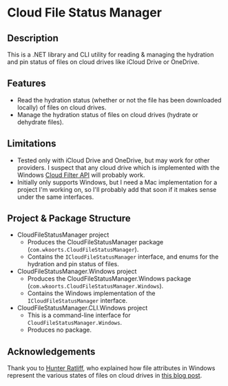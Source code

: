 # Cloud File Status Manager

## Description

This is a .NET library and CLI utility for reading & managing the hydration and pin status of files on cloud drives like iCloud Drive or OneDrive.

## Features

- Read the hydration status (whether or not the file has been downloaded locally) of files on cloud drives.
- Manage the hydration status of files on cloud drives (hydrate or dehydrate files).

## Limitations

- Tested only with iCloud Drive and OneDrive, but may work for other providers.  I suspect that any cloud drive which is implemented with the Windows [Cloud Filter API](https://learn.microsoft.com/en-us/windows/win32/cfapi/cloud-filter-reference) will probably work.
- Initially only supports Windows, but I need a Mac implementation for a project I'm working on, so I'll probably add that soon if it makes sense under the same interfaces.

## Project & Package Structure

- CloudFileStatusManager project
  - Produces the CloudFileStatusManager package (`com.wkoorts.CloudFileStatusManager`).
  - Contains the `ICloudFileStatusManager` interface, and enums for the hydration and pin status of files.
- CloudFileStatusManager.Windows project
  - Produces the CloudFileStatusManager.Windows package (`com.wkoorts.CloudFileStatusManager.Windows`).
  - Contains the Windows implementation of the `ICloudFileStatusManager` interface.
- CloudFileStatusManager.CLI.Windows project
  - This is a command-line interface for `CloudFileStatusManager.Windows`.
  - Produces no package.

## Acknowledgements

Thank you to [Hunter Ratliff](https://hratliff.com/), who explained how file attributes in Windows represent the various states of files on cloud drives in [this blog post](https://hratliff.com/posts/icloud-onedrive-syncing-in-cmd/).
